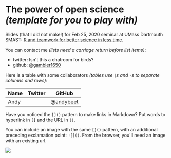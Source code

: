 # The power of open science *(template for you to play with)*

Slides (that I did not make!) for Feb 25, 2020 seminar at UMass Dartmouth SMAST: [R and teamwork for better science in less time](https://openscapes.github.io/slides/betterscience/smast#1).

You can contact me *(lists need a carriage return before list items)*: 

- twitter: Isn't this a chatroom for birds?
- github: [@gambler1650](https://github.com/gambler1650)


Here is a table with some collaborators *(tables use `|`s and `-`s to separate columns and rows)*:


Name | Twitter | GitHub
-----|---------|--------
Andy |  | [@andybeet](https://github.com/andybeet)

Have you noticed the `[]()` pattern to make links in Markdown? Put words to hyperlink in `[]` and the URL in `()`. 

You can include an image with the same `[]()` pattern, with an additional preceding exclamation point: `![]()`. From the browser, you'll need an image with an existing url. 

![](https://octodex.github.com/images/labtocat.png/)


